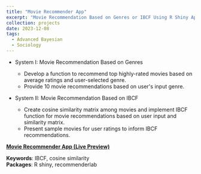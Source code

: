 ```yaml
---
title: "Movie Recommender App"
excerpt: "Movie Recommendation Based on Genres or IBCF Using R Shiny App.<br/><img src='/images/Shiny.png'>"
collection: projects
date: 2023-12-08
tags:
  - Advanced Bayesian 
  - Sociology
---
```


- System I: Movie Recommendation Based on Genres
  - Develop a function to recommend top highly-rated movies based on average ratings and user-selected genre.
  - Provide 10 movie recommendations based on user's input genre.

- System II: Movie Recommendation Based on IBCF
  - Create cosine similarity matrix among movies and implement IBCF function for movie recommendations based on user input and similarity matrix.
  - Present sample movies for user ratings to inform IBCF recommendations.
 
**[Movie Recommender App (Live Preview)](https://ranranrunforit.shinyapps.io/movie_recommender_system_app/)**

**Keywords**: IBCF, cosine similarity  
**Packages**: R shiny, recommenderlab

